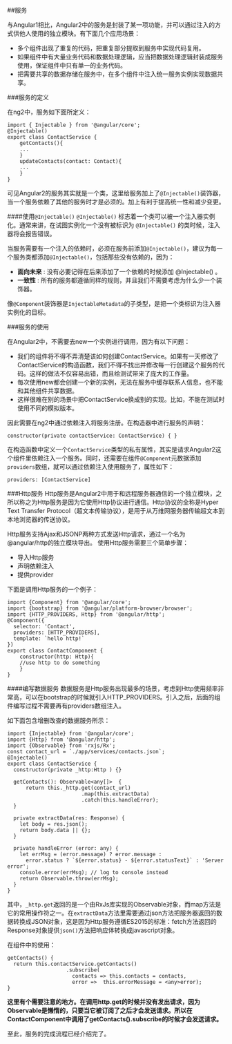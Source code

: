 ##服务

与Angular1相比，Angular2中的服务是封装了某一项功能，并可以通过注入的方式供他人使用的独立模块。有下面几个应用场景：

- 多个组件出现了重复的代码，把重复部分提取到服务中实现代码复用。
- 如果组件中有大量业务代码和数据处理逻辑，应当把数据处理逻辑封装成服务使用，保证组件中只有单一的业务代码。
- 把需要共享的数据存储在服务中，在多个组件中注入统一服务实例实现数据共享。

###服务的定义

在ng2中，服务如下面所定义：

```
import { Injectable } from '@angular/core';
@Injectable()
export class ContactService {
    getContacts(){
    ...
    }    
    updateContacts(contact: Contact){
    ...
    }
}
```

可见Angular2的服务其实就是一个类，这里给服务加上了`@Injectable()`装饰器，当一个服务依赖了其他的服务时才是必须的。加上有利于提高统一性和减少变更。


####使用`@Injectable()`
`@Injectable()` 标志着一个类可以被一个注入器实例化。通常来讲，在试图实例化一个没有被标识为 `@Injectable()` 的类时候，注入器将会报告错误。

当服务需要有一个注入的依赖时，必须在服务前添加`@Injectable()`，建议为每一个服务类都添加`@Injectable()`，包括那些没有依赖的，因为：

- **面向未来** : 没有必要记得在后来添加了一个依赖的时候添加 @Injectable() 。
- **一致性** : 所有的服务都遵循同样的规则，并且我们不需要考虑为什么少一个装饰器。

像`@Component`装饰器是`InjectableMetadata`的子类型，是把一个类标识为注入器实例化的目标。

###服务的使用

在Angular2中，不需要去new一个实例进行调用，因为有以下问题：

- 我们的组件将不得不弄清楚该如何创建ContactService。如果有一天修改了ContactService的构造函数，我们不得不找出并修改每一行创建这个服务的代码。这样的做法不仅容易出错，而且给测试带来了庞大的工作量。
- 每次使用new都会创建一个新的实例，无法在服务中缓存联系人信息，也不能和其他组件共享数据。
- 这样很难在别的场景中把ContactService换成别的实现。比如，不能在测试时使用不同的模拟版本。

因此需要在ng2中通过依赖注入将服务注册。在构造器中进行服务的声明：

```
constructor(private contactService: ContactService) { }
```
在构造函数中定义一个`ContactService`类型的私有属性，其实是请求Angular2这个组件里依赖注入一个服务。同时，还需要在组件`@Component`元数据添加`providers`数组，就可以通过依赖注入使用服务了，属性如下：

```
providers: [ContactService]
```

###Http服务
Http服务是Angular2中用于和远程服务器通信的一个独立模块，之所以称之为Http服务是因为它使用Http协议进行通信。Http协议的全称是Hyper Text Transfer Protocol（超文本传输协议），是用于从万维网服务器传输超文本到本地浏览器的传送协议。

Http服务支持Ajax和JSONP两种方式发送Http请求，通过一个名为@angular/http的独立模块导出。 使用Http服务需要三个简单步骤：

- 导入Http服务
- 声明依赖注入
- 提供provider

下面是调用Http服务的一个例子：

```
import {Component} from '@angular/core';
import {bootstrap} from '@angular/platform-browser/browser';
import {HTTP_PROVIDERS, Http} from '@angular/http';
@Component({
  selector: 'Contact',
  providers: [HTTP_PROVIDERS],
  template: `hello http!`
})
export class ContactComponent {
    constructor(http: Http){
    //use http to do something
    }
}
```

####编写数据服务
数据服务是Http服务出现最多的场景，考虑到Http使用频率非常高，可以在bootstrap的时候就引入HTTP_PROVIDERS。引入之后，后面的组件编写过程不需要再有providers数组注入。

如下面包含增删改查的数据服务所示：

```
import {Injectable} from '@angular/core';
import {Http} from '@angular/http';
import {Observable} from 'rxjs/Rx';
const contact_url = `./app/services/contacts.json`;
@Injectable()
export class ContactService {
  constructor(private _http:Http ) {}

  getContacts(): Observable<any[]>  {
      return this._http.get(contact_url)
                        .map(this.extractData)
                        .catch(this.handleError);
  }

  private extractData(res: Response) {
    let body = res.json();
    return body.data || {};
  }

  private handleError (error: any) {
    let errMsg = (error.message) ? error.message :
      error.status ? `${error.status} - ${error.statusText}` : 'Server error';
    console.error(errMsg); // log to console instead
    return Observable.throw(errMsg);
  }
}
```

其中，`_http.get`返回的是一个由RxJs库实现的Observable对象，而map方法是它的常用操作符之一。在`extractData`方法里需要通过json方法把服务器返回的数据转换成JSON对象，这是因为Http服务遵循ES2015的标准：fetch方法返回的Response对象提供`json()`方法把响应体转换成javascript对象。

在组件中的使用：

```
getContacts() {
  return this.contactService.getContacts()
                   .subscribe(
                     contacts => this.contacts = contacts,
                     error =>  this.errorMessage = <any>error);
}
```

**这里有个需要注意的地方。在调用http.get的时候并没有发出请求，因为Observable是懒惰的，只要当它被订阅了之后才会发送请求。所以在ContactComponent中调用了getContacts().subscribe的时候才会发送请求。**

至此，服务的完成流程已经介绍完了。




